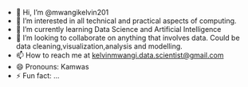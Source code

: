 - 👋 Hi, I’m @mwangikelvin201
- 👀 I’m interested in all technical and practical aspects of computing.
- 🌱 I’m currently learning Data Science and Artificial Intelligence
- 💞️ I’m looking to collaborate on anything that involves data. Could be data cleaning,visualization,analysis and modelling.
- 📫 How to reach me at kelvinmwangi.data.scientist@gmail.com
- 😄 Pronouns: Kamwas
- ⚡ Fun fact: ...

<!---
mwangikelvin201/mwangikelvin201 is a ✨ special ✨ repository because its `README.md` (this file) appears on your GitHub profile.
You can click the Preview link to take a look at your changes.
--->
